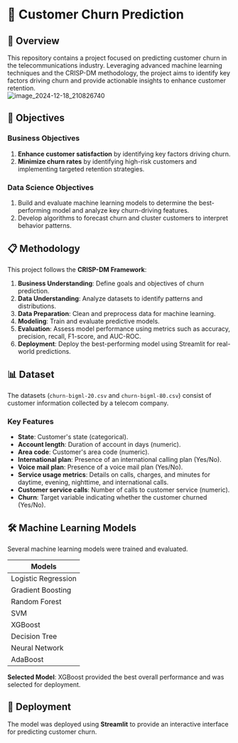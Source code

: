 # 🌟 Customer Churn Prediction  

## 📖 Overview  
This repository contains a project focused on predicting customer churn in the telecommunications industry. Leveraging advanced machine learning techniques and the CRISP-DM methodology, the project aims to identify key factors driving churn and provide actionable insights to enhance customer retention.  
![image_2024-12-18_210826740](https://github.com/user-attachments/assets/4adda434-5732-4847-9d38-4dd6bffe804c)

## 🎯 Objectives  
### Business Objectives  
1. **Enhance customer satisfaction** by identifying key factors driving churn.  
2. **Minimize churn rates** by identifying high-risk customers and implementing targeted retention strategies.  

### Data Science Objectives  
1. Build and evaluate machine learning models to determine the best-performing model and analyze key churn-driving features.  
2. Develop algorithms to forecast churn and cluster customers to interpret behavior patterns.  

## 📋 Methodology  
This project follows the **CRISP-DM Framework**:  
1. **Business Understanding**: Define goals and objectives of churn prediction.  
2. **Data Understanding**: Analyze datasets to identify patterns and distributions.  
3. **Data Preparation**: Clean and preprocess data for machine learning.  
4. **Modeling**: Train and evaluate predictive models.  
5. **Evaluation**: Assess model performance using metrics such as accuracy, precision, recall, F1-score, and AUC-ROC.  
6. **Deployment**: Deploy the best-performing model using Streamlit for real-world predictions.  

## 📊 Dataset  
The datasets (`churn-bigml-20.csv` and `churn-bigml-80.csv`) consist of customer information collected by a telecom company.  

### Key Features  
- **State**: Customer's state (categorical).  
- **Account length**: Duration of account in days (numeric).  
- **Area code**: Customer's area code (numeric).  
- **International plan**: Presence of an international calling plan (Yes/No).  
- **Voice mail plan**: Presence of a voice mail plan (Yes/No).  
- **Service usage metrics**: Details on calls, charges, and minutes for daytime, evening, nighttime, and international calls.  
- **Customer service calls**: Number of calls to customer service (numeric).  
- **Churn**: Target variable indicating whether the customer churned (Yes/No).  

## 🛠️ Machine Learning Models  
Several machine learning models were trained and evaluated.

| Models               |
|---------------------|
| Logistic Regression | 
| Gradient Boosting   | 
| Random Forest       |  
| SVM                 | 
| XGBoost             |
| Decision Tree       | 
| Neural Network      | 
| AdaBoost            | 

**Selected Model**: XGBoost provided the best overall performance and was selected for deployment.  



## 🚀 Deployment  
The model was deployed using **Streamlit** to provide an interactive interface for predicting customer churn.  



